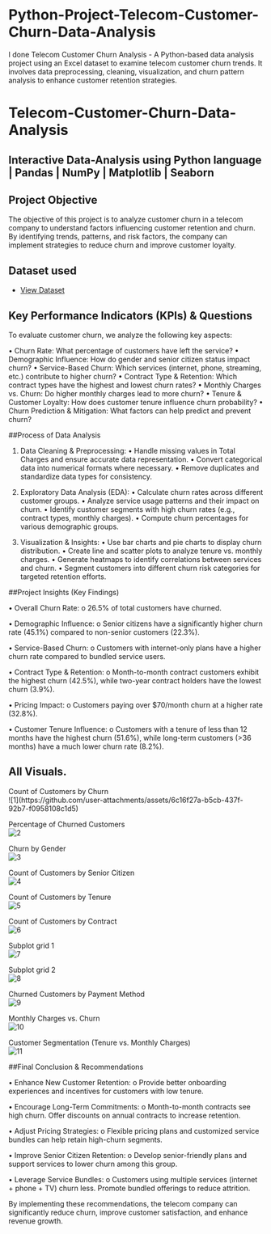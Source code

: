 # Python-Project-Telecom-Customer-Churn-Data-Analysis

I done Telecom Customer Churn Analysis - A Python-based data analysis project using an Excel dataset to examine telecom customer churn trends. It involves data preprocessing, cleaning, visualization, and churn pattern analysis to enhance customer retention strategies.

# Telecom-Customer-Churn-Data-Analysis
## Interactive Data-Analysis using Python language | Pandas | NumPy | Matplotlib | Seaborn

## Project Objective
The objective of this project is to analyze customer churn in a telecom company to understand factors influencing customer retention and churn. By identifying trends, patterns, and risk factors, the company can implement strategies to reduce churn and improve customer loyalty.

## Dataset used
- <a href="https://github.com/satishrdudhat/Python-Project-Telecom-Customer-Churn-Data-Analysis/blob/main/Customer%20Churn.csv">View Dataset</a>

## Key Performance Indicators (KPIs) & Questions

To evaluate customer churn, we analyze the following key aspects:

•	Churn Rate: What percentage of customers have left the service?
•	Demographic Influence: How do gender and senior citizen status impact churn?
•	Service-Based Churn: Which services (internet, phone, streaming, etc.) contribute to higher churn?
•	Contract Type & Retention: Which contract types have the highest and lowest churn rates?
•	Monthly Charges vs. Churn: Do higher monthly charges lead to more churn?
•	Tenure & Customer Loyalty: How does customer tenure influence churn probability?
•	Churn Prediction & Mitigation: What factors can help predict and prevent churn?

##Process of Data Analysis

1. Data Cleaning & Preprocessing:
•	Handle missing values in Total Charges and ensure accurate data representation.
•	Convert categorical data into numerical formats where necessary.
•	Remove duplicates and standardize data types for consistency.

2. Exploratory Data Analysis (EDA):
•	Calculate churn rates across different customer groups.
•	Analyze service usage patterns and their impact on churn.
•	Identify customer segments with high churn rates (e.g., contract types, monthly charges).
•	Compute churn percentages for various demographic groups.

3. Visualization & Insights:
•	Use bar charts and pie charts to display churn distribution.
•	Create line and scatter plots to analyze tenure vs. monthly charges.
•	Generate heatmaps to identify correlations between services and churn.
•	Segment customers into different churn risk categories for targeted retention efforts.

##Project Insights (Key Findings)

•	Overall Churn Rate: 
o	26.5% of total customers have churned.

•	Demographic Influence: 
o	Senior citizens have a significantly higher churn rate (45.1%) compared to non-senior customers (22.3%).

•	Service-Based Churn: 
o	Customers with internet-only plans have a higher churn rate compared to bundled service users.

•	Contract Type & Retention: 
o	Month-to-month contract customers exhibit the highest churn (42.5%), while two-year contract holders have the lowest churn (3.9%).

•	Pricing Impact: 
o	Customers paying over $70/month churn at a higher rate (32.8%).

•	Customer Tenure Influence: 
o	Customers with a tenure of less than 12 months have the highest churn (51.6%), while long-term customers (>36 months) have a much lower churn rate (8.2%).

## All Visuals.
<table>
Count of Customers by Churn<br>
![1](https://github.com/user-attachments/assets/6c16f27a-b5cb-437f-92b7-f0958108c1d5)

Percentage of Churned Customers<br>
![2](https://github.com/user-attachments/assets/9de10386-098b-46f7-ac59-509df93747cb)

Churn by Gender<br>
![3](https://github.com/user-attachments/assets/12952d9b-004c-42eb-ba3f-d4f487f6dfa8)

Count of Customers by Senior Citizen<br>
![4](https://github.com/user-attachments/assets/09716d69-32dd-4fa1-83c3-841eda320f9d)

Count of Customers by Tenure<br>
![5](https://github.com/user-attachments/assets/0a73f2a1-97a1-443a-8640-7c451e4b53cd)

Count of Customers by Contract<br>
![6](https://github.com/user-attachments/assets/f98ae695-8876-406b-b45b-8cfad3e5eaca)

Subplot grid 1<br>
![7](https://github.com/user-attachments/assets/7ca8b067-7fac-4148-ab30-cba12cdf93b8)

Subplot grid 2<br>
![8](https://github.com/user-attachments/assets/7b655da6-c7f8-4424-8c14-f4fedf774e65)

Churned Customers by Payment Method<br>
![9](https://github.com/user-attachments/assets/4419c0d3-26e7-413c-8fd3-f017f2906872)

Monthly Charges vs. Churn<br>
![10](https://github.com/user-attachments/assets/1fb4f587-3515-4a48-9dc1-3a4496020db9)

Customer Segmentation (Tenure vs. Monthly Charges)<br>
![11](https://github.com/user-attachments/assets/95d9a286-c4ee-4571-9d21-51bd72d3f39c)


##Final Conclusion & Recommendations

•	Enhance New Customer Retention: 
o	Provide better onboarding experiences and incentives for customers with low tenure.

•	Encourage Long-Term Commitments: 
o	Month-to-month contracts see high churn. Offer discounts on annual contracts to increase retention.

•	Adjust Pricing Strategies: 
o	Flexible pricing plans and customized service bundles can help retain high-churn segments.

•	Improve Senior Citizen Retention: 
o	Develop senior-friendly plans and support services to lower churn among this group.

•	Leverage Service Bundles: 
o	Customers using multiple services (internet + phone + TV) churn less. Promote bundled offerings to reduce attrition.

By implementing these recommendations, the telecom company can significantly reduce churn, improve customer satisfaction, and enhance revenue growth.




